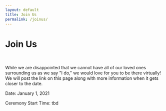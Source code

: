 ```yaml
---
layout: default
title: Join Us
permalink: /joinus/
---
```

<h1>Join Us</h1>
<br/>
<p>While we are disappointed that we cannot have all of our loved ones surrounding us as we say "I do," we would love for you to be there virtually! We will post the link on this page along with more information when it gets closer to the date.</p>
<div class="center-date">
    <p>Date: January 1, 2021</p>
    <p>Ceremony Start Time: tbd</p>
</div>